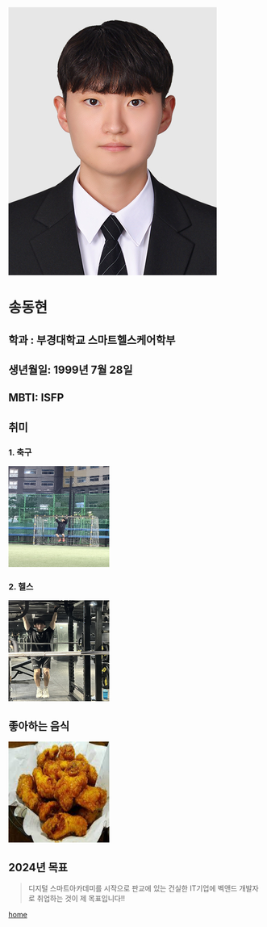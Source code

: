 ![Alt text](picture1.jpg)
# 송동현 
## 학과 : 부경대학교 스마트헬스케어학부
## 생년월일: 1999년 7월 28일
## MBTI: ISFP
## 취미 
### 1. 축구
<img src="picture2.jpg" width="200" height= "200">

### 2. 헬스
<img src="picture3.jpg" width="200" height= "200">

## 좋아하는 음식
<img src="picture4.jpg" width="200" height= "200">

## 2024년 목표
  
> 디지털 스마트아카데미를 시작으로 판교에 있는 건실한   IT기업에 벡앤드 개발자로 취업하는 것이 제 목표입니다!!

[home](../README.md) 